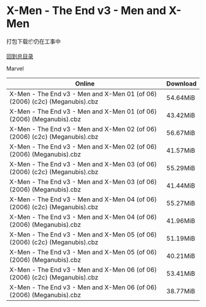 # X-Men - The End v3 - Men and X-Men

打包下载📦仍在工事中

[回到总目录](/Catalogs.md)

Marvel





Online | Download
--- | ---
X-Men - The End v3 - Men and X-Men 01 (of 06) (2006) (c2c) (Meganubis).cbz | 54.64MiB
X-Men - The End v3 - Men and X-Men 01 (of 06) (2006) (Meganubis).cbz | 43.42MiB
X-Men - The End v3 - Men and X-Men 02 (of 06) (2006) (c2c) (Meganubis).cbz | 56.67MiB
X-Men - The End v3 - Men and X-Men 02 (of 06) (2006) (Meganubis).cbz | 41.57MiB
X-Men - The End v3 - Men and X-Men 03 (of 06) (2006) (c2c) (Meganubis).cbz | 55.29MiB
X-Men - The End v3 - Men and X-Men 03 (of 06) (2006) (Meganubis).cbz | 41.44MiB
X-Men - The End v3 - Men and X-Men 04 (of 06) (2006) (c2c) (Meganubis).cbz | 55.27MiB
X-Men - The End v3 - Men and X-Men 04 (of 06) (2006) (Meganubis).cbz | 41.96MiB
X-Men - The End v3 - Men and X-Men 05 (of 06) (2006) (c2c) (Meganubis).cbz | 51.19MiB
X-Men - The End v3 - Men and X-Men 05 (of 06) (2006) (Meganubis).cbz | 40.21MiB
X-Men - The End v3 - Men and X-Men 06 (of 06) (2006) (c2c) (Meganubis).cbz | 53.41MiB
X-Men - The End v3 - Men and X-Men 06 (of 06) (2006) (Meganubis).cbz | 38.77MiB